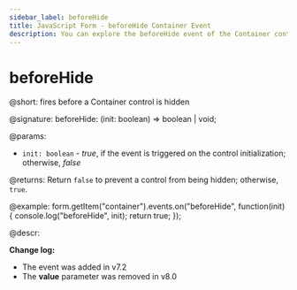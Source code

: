 ```yaml
---
sidebar_label: beforeHide
title: JavaScript Form - beforeHide Container Event 
description: You can explore the beforeHide event of the Container control of Form in the documentation of the DHTMLX JavaScript UI library. Browse developer guides and API reference, try out code examples and live demos, and download a free 30-day evaluation version of DHTMLX Suite.
---
```


# beforeHide

@short: fires before a Container control is hidden

@signature: beforeHide: (init: boolean) => boolean | void;

@params:
- `init: boolean` - *true*, if the event is triggered on the control initialization; otherwise, *false*

@returns:
Return `false` to prevent a control from being hidden; otherwise, `true`.

@example:
form.getItem("container").events.on("beforeHide", function(init) {
    console.log("beforeHide", init);
    return true;
});

@descr: 

**Change log:**
- The event was added in v7.2
- The **value** parameter was removed in v8.0